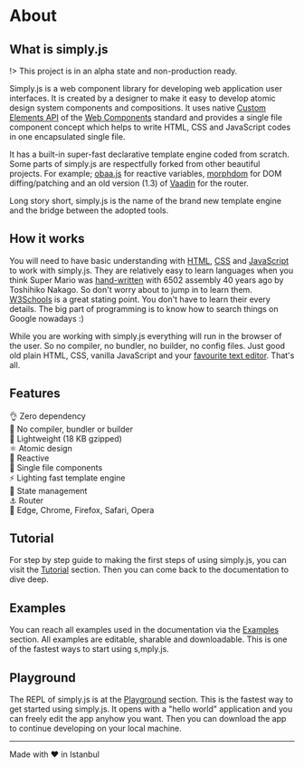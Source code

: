 # About

## What is simply.js

!> This project is in an alpha state and non-production ready.

Simply.js is a web component library for developing web application user interfaces. It is created by a designer to make it easy to develop atomic design system components and compositions. It uses native [Custom Elements API](https://developers.google.com/web/fundamentals/web-components/customelements) of the [Web Components](https://developer.mozilla.org/en-US/docs/Web/Web_Components) standard and provides a single file component concept which helps to write HTML, CSS and JavaScript codes in one encapsulated single file.

It has a built-in super-fast declarative template engine coded from scratch. Some parts of simply.js are respectfully forked from other beautiful projects. For example; [obaa.js](https://github.com/Tencent/omi/blob/v6.18.0/packages/omix/utils/obaa.js) for reactive variables, [morphdom](https://github.com/patrick-steele-idem/morphdom) for DOM diffing/patching and an old version (1.3) of [Vaadin](https://github.com/vaadin/router/tree/v1.3.0) for the router.

Long story short, simply.js is the name of the brand new template engine and the bridge between the adopted tools.


## How it works

You will need to have basic understanding with [HTML](https://www.w3schools.com/html/default.asp), [CSS](https://www.w3schools.com/css/default.asp) and [JavaScript](https://www.w3schools.com/js/default.asp) to work with simply.js. They are relatively easy to learn languages when you think Super Mario was [hand-written](https://gist.github.com/1wErt3r/4048722) with 6502 assembly 40 years ago by Toshihiko Nakago. So don't worry about to jump in to learn them. [W3Schools](https://www.w3schools.com/) is a great stating point. You don't have to learn their every details. The big part of programming is to know how to search things on Google nowadays :)

While you are working with simply.js everything will run in the browser of the user. So no compiler, no bundler, no builder, no config files. Just good old plain HTML, CSS, vanilla JavaScript and your [favourite text editor](https://code.visualstudio.com/). That's all.

## Features

👌 Zero dependency<br>
🚫 No compiler, bundler or builder<br>
🍃 Lightweight (18 KB gzipped)<br>
⚛️ Atomic design<br>
🧪 Reactive<br>
🧱 Single file components<br>
⚡ Lighting fast template engine<br>
🔮 State management<br>
⚓ Router<br>
🔌 Edge, Chrome, Firefox, Safari, Opera

## Tutorial

For step by step guide to making the first steps of using simply.js, you can visit the [Tutorial](tutorial) section. Then you can come back to the documentation to dive deep.

## Examples

You can reach all examples used in the documentation via the [Examples](examples) section. All examples are editable, sharable and downloadable. This is one of the fastest ways to start using s,mply.js.


## Playground

The REPL of simply.js is at the [Playground](playground) section. This is the fastest way to get started using simply.js. It opens with a "hello world" application and you can freely edit the app anyhow you want. Then you can download the app to continue developing on your local machine.

<hr>

Made with :heart: in Istanbul
